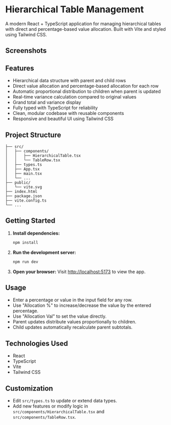 # Hierarchical Table Management

A modern React + TypeScript application for managing hierarchical tables with direct and percentage-based value allocation. Built with Vite and styled using Tailwind CSS.

## Screenshots

## Features

- Hierarchical data structure with parent and child rows
- Direct value allocation and percentage-based allocation for each row
- Automatic proportional distribution to children when parent is updated
- Real-time variance calculation compared to original values
- Grand total and variance display
- Fully typed with TypeScript for reliability
- Clean, modular codebase with reusable components
- Responsive and beautiful UI using Tailwind CSS

## Project Structure

```
├── src/
│   ├── components/
│   │   ├── HierarchicalTable.tsx
│   │   └── TableRow.tsx
│   ├── types.ts
│   ├── App.tsx
│   ├── main.tsx
│   └── ...
├── public/
│   └── vite.svg
├── index.html
├── package.json
├── vite.config.ts
└── ...
```

## Getting Started

1. **Install dependencies:**
   ```bash
   npm install
   ```
2. **Run the development server:**
   ```bash
   npm run dev
   ```
3. **Open your browser:**
   Visit [http://localhost:5173](http://localhost:5173) to view the app.

## Usage

- Enter a percentage or value in the input field for any row.
- Use "Allocation %" to increase/decrease the value by the entered percentage.
- Use "Allocation Val" to set the value directly.
- Parent updates distribute values proportionally to children.
- Child updates automatically recalculate parent subtotals.

## Technologies Used

- React
- TypeScript
- Vite
- Tailwind CSS

## Customization

- Edit `src/types.ts` to update or extend data types.
- Add new features or modify logic in `src/components/HierarchicalTable.tsx` and `src/components/TableRow.tsx`.
